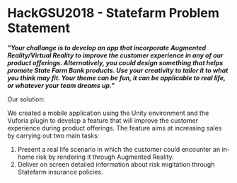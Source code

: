 # HackGSU2018 - Statefarm Problem Statement

**_"Your challange is to develop an app that incorporate Augmented Reality/Virtual Reality to improve the customer experience in any of our product offerings. Alternatively, you could design something that helps promote State Farm Bank products. Use your creativity to tailor it to what you think may fit. Your theme can be fun, it can be applicable to real life, or whatever your team dreams up."_**

Our solution:

We created a mobile application using the Unity environment and the Vuforia plugin to develop a feature that will improve the customer experience during product offerings. The feature aims at increasing sales by carrying out two main tasks:

1. Present a real life scenario in which the customer could encounter an in-home risk by rendering it through Augmented Reality. 
2. Deliver on screen detailed information about risk migitation through Statefarm insurance policies. 
